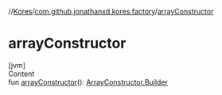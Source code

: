 //[Kores](../index.md)/[com.github.jonathanxd.kores.factory](index.md)/[arrayConstructor](array-constructor.md)



# arrayConstructor  
[jvm]  
Content  
fun [arrayConstructor](array-constructor.md)(): [ArrayConstructor.Builder](../com.github.jonathanxd.kores.base/-array-constructor/-builder/index.md)  



